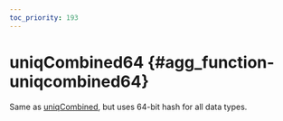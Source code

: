 ```yaml
---
toc_priority: 193
---
```


# uniqCombined64 {#agg_function-uniqcombined64}

Same as [uniqCombined](uniqcombined.md#agg_function-uniqcombined), but uses 64-bit hash for all data types.
